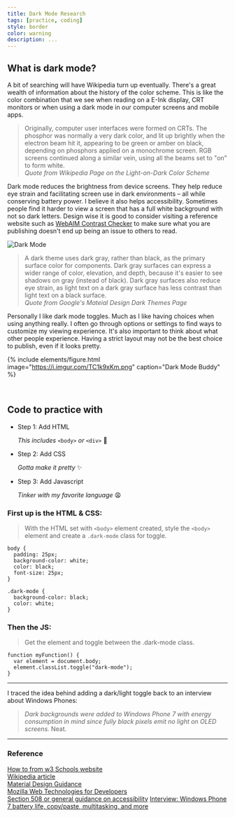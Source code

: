 ```yaml
---
title: Dark Mode Research
tags: [practice, coding]
style: border
color: warning
description: ...
---
```



## What is dark mode?

A bit of searching will have Wikipedia turn up eventually. There's a great wealth of information about the history of the color scheme. This is like the color combination that we see when reading on a E-Ink display, CRT monitors or when using a dark mode in our computer screens and mobile apps.

> Originally, computer user interfaces were formed on CRTs. The phosphor was normally a very dark color, and lit up brightly when the electron beam hit it, appearing to be green or amber on black, depending on phosphors applied on a monochrome screen. RGB screens continued along a similar vein, using all the beams set to "on" to form white.<br>_Quote from Wikipedia Page on the Light-on-Dark Color Scheme_

Dark mode reduces the brightness from device screens. They help reduce eye strain and facilitating screen use in dark environments – all while conserving battery power. I believe it also helps accessibility. Sometimes people find it harder to view a screen that has a full white background with not so dark letters. Design wise it is good to consider visiting a reference website such as [WebAIM Contrast Checker](https://webaim.org/resources/contrastchecker/) to make sure what you are publishing doesn't end up being an issue to others to read. 

![Dark Mode](https://i.imgur.com/b2TrB1I.png "Dark Mode in Google Material Design")
> A dark theme uses dark gray, rather than black, as the primary surface color for components. Dark gray surfaces can express a wider range of color, elevation, and depth, because it's easier to see shadows on gray (instead of black).
Dark gray surfaces also reduce eye strain, as light text on a dark gray surface has less contrast than light text on a black surface.<br>_Quote from Google's Mateial Design Dark Themes Page_

Personally I like dark mode toggles. Much as I like having choices when using anything really. I often go through options or settings to find ways to customize my viewing experience. It's also important to think about what other people experience. Having a strict layout may not be the best choice to publish, even if it looks pretty.

{% include elements/figure.html image="https://i.imgur.com/TC1k9xKm.png" caption="Dark Mode Buddy" %}

<br>


## Code to practice with

* Step 1: Add HTML

  _This includes_ `<body>` _or_ `<div>` :memo:

* Step 2: Add CSS

  _Gotta make it pretty_ :sparkles:

* Step 3: Add Javascript

  _Tinker with my favorite language_ :weary:
  

### First up is the HTML & CSS:

>With the HTML set with `<body>` element created, style the `<body>` element and create a `.dark-mode` class for toggle.
```
body {
  padding: 25px;
  background-color: white;
  color: black;
  font-size: 25px;
}

.dark-mode {
  background-color: black;
  color: white;
}
```

### Then the JS:

>Get the <body> element and toggle between the .dark-mode class.
```
function myFunction() {
  var element = document.body;
  element.classList.toggle("dark-mode");
}
```

___
I traced the idea behind adding a dark/light toggle back to an interview about Windows Phones:
> _Dark backgrounds were added to Windows Phone 7 with energy consumption in mind since fully black pixels emit no light on OLED screens._
Neat.
___


### Reference

[How to from w3 Schools website](https://www.w3schools.com/howto/howto_js_toggle_dark_mode.asp) <br>
[Wikipedia article](https://en.wikipedia.org/wiki/Light-on-dark_color_scheme) <br>
[Material Design Guidance](https://www.material.io/design/color/dark-theme.html) <br>
[Mozilla Web Technologies for Developers](https://developer.mozilla.org/en-US/docs/Web/CSS/@media/prefers-color-scheme) <br>
[Section 508 or general guidance on accessibility](https://www.section508.gov/manage/laws-and-policies)
[Interview: Windows Phone 7 battery life, copy/paste, multitasking, and more](https://www.neowin.net/news/interview-windows-phone-7-battery-life-copypaste-multitasking-and-more)
